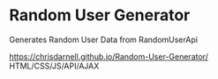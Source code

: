 # Random User Generator


Generates Random User Data from RandomUserApi

https://chrisdarnell.github.io/Random-User-Generator/
HTML/CSS/JS/API/AJAX




